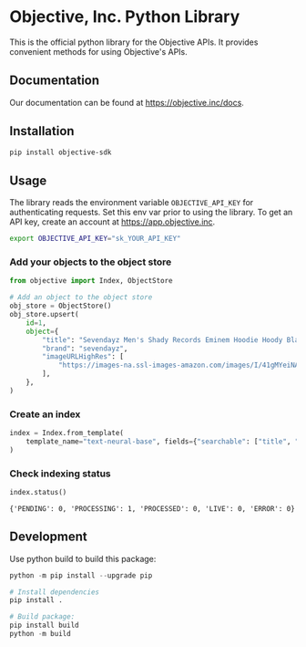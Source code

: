 # Objective, Inc. Python Library

This is the official python library for the Objective APIs. It provides convenient methods for using Objective's APIs. 

## Documentation

Our documentation can be found at https://objective.inc/docs.

## Installation

```bash
pip install objective-sdk
```

## Usage

The library reads the environment variable `OBJECTIVE_API_KEY` for authenticating requests. Set this env var prior to using the library. To get an API key, create an account at https://app.objective.inc.
```bash
export OBJECTIVE_API_KEY="sk_YOUR_API_KEY"
```


### Add your objects to the object store
```python
from objective import Index, ObjectStore

# Add an object to the object store
obj_store = ObjectStore()
obj_store.upsert(
    id=1,
    object={
        "title": "Sevendayz Men's Shady Records Eminem Hoodie Hoody Black Medium",
        "brand": "sevendayz",
        "imageURLHighRes": [
            "https://images-na.ssl-images-amazon.com/images/I/41gMYeiNASL.jpg"
        ],
    },
)
```

### Create an index
```python
index = Index.from_template(
    template_name="text-neural-base", fields={"searchable": ["title", "brand"]}
)
```

### Check indexing status
```python
index.status()
```
```
{'PENDING': 0, 'PROCESSING': 1, 'PROCESSED': 0, 'LIVE': 0, 'ERROR': 0}
```

## Development

Use python build to build this package:

```python
python -m pip install --upgrade pip

# Install dependencies
pip install .

# Build package:
pip install build
python -m build
````